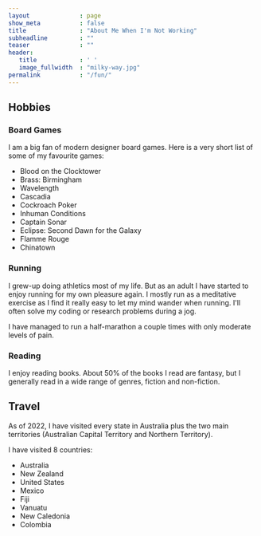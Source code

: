 ```yaml
---
layout              : page
show_meta           : false
title               : "About Me When I'm Not Working"
subheadline         : ""
teaser              : ""
header:
   title            : ' '
   image_fullwidth  : "milky-way.jpg"
permalink           : "/fun/"
---
```


<!---<div style="text-align: center;">
<img class="t60" src="{{ site.urlimg }}avatar_2.jpg" alt="A portrait photo of Adam Batten" height="50%" width="50%" style="border-radius: 50%">
</div>--->


## Hobbies

### Board Games
I am a big fan of modern designer board games. 
Here is a very short list of some of my favourite games:
- Blood on the Clocktower
- Brass: Birmingham
- Wavelength
- Cascadia
- Cockroach Poker
- Inhuman Conditions
- Captain Sonar
- Eclipse: Second Dawn for the Galaxy
- Flamme Rouge
- Chinatown

### Running
I grew-up doing athletics most of my life. But as an adult I have started to enjoy running for my own pleasure again.
I mostly run as a meditative exercise as I find it really easy to let my mind wander when running.
I'll often solve my coding or research problems during a jog. 

I have managed to run a half-marathon a couple times with only moderate levels of pain.

### Reading
I enjoy reading books. About 50% of the books I read are fantasy, but I generally read in a wide range of genres, fiction and non-fiction. 

## Travel
As of 2022, I have visited every state in Australia plus the two main territories (Australian Capital Territory and Northern Territory).

I have visited 8 countries:
- Australia
- New Zealand
- United States
- Mexico
- Fiji
- Vanuatu
- New Caledonia
- Colombia
